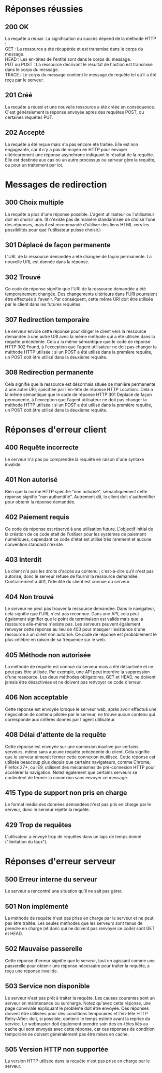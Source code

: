 # Réponses réussies

## 200 OK
La requête a réussi. La signification du succès dépend de la méthode HTTP :  
GET : La ressource a été récupérée et est transmise dans le corps du message.  
HEAD : Les en-têtes de l'entité sont dans le corps du message.  
PUT ou POST : La ressource décrivant le résultat de l'action est transmise dans le corps du message.  
TRACE : Le corps du message contient le message de requête tel qu'il a été reçu par le serveur.

## 201 Créé
La requête a réussi et une nouvelle ressource a été créée en conséquence. C'est généralement la réponse envoyée après des requêtes POST, ou certaines requêtes PUT.

## 202 Accepté
La requête a été reçue mais n'a pas encore été traitée. Elle est non engageante, car il n'y a pas de moyen en HTTP pour envoyer ultérieurement une réponse asynchrone indiquant le résultat de la requête. Elle est destinée aux cas où un autre processus ou serveur gère la requête, ou pour un traitement par lot.

# Messages de redirection
## 300 Choix multiple
La requête a plus d'une réponse possible. L'agent utilisateur ou l'utilisateur doit en choisir une. (Il n'existe pas de manière standardisée de choisir l'une des réponses, mais il est recommandé d'utiliser des liens HTML vers les possibilités pour que l'utilisateur puisse choisir.)

## 301 Déplacé de façon permanente
L'URL de la ressource demandée a été changée de façon permanente. La nouvelle URL est donnée dans la réponse.

## 302 Trouvé
Ce code de réponse signifie que l'URI de la ressource demandée a été temporairement changée. Des changements ultérieurs dans l'URI pourraient être effectués à l'avenir. Par conséquent, cette même URI doit être utilisée par le client dans les futures requêtes.

## 307 Redirection temporaire
Le serveur envoie cette réponse pour diriger le client vers la ressource demandée à une autre URI avec la même méthode qui a été utilisée dans la requête précédente. Cela a la même sémantique que le code de réponse HTTP 302 Found, à l'exception que l'agent utilisateur ne doit pas changer la méthode HTTP utilisée : si un POST a été utilisé dans la première requête, un POST doit être utilisé dans la deuxième requête.

## 308 Redirection permanente
Cela signifie que la ressource est désormais située de manière permanente à une autre URI, spécifiée par l'en-tête de réponse HTTP Location:. Cela a la même sémantique que le code de réponse HTTP 301 Déplacé de façon permanente, à l'exception que l'agent utilisateur ne doit pas changer la méthode HTTP utilisée : si un POST a été utilisé dans la première requête, un POST doit être utilisé dans la deuxième requête.

# Réponses d'erreur client
## 400 Requête incorrecte
Le serveur n'a pas pu comprendre la requête en raison d'une syntaxe invalide.

## 401 Non autorisé
Bien que la norme HTTP spécifie "non autorisé", sémantiquement cette réponse signifie "non authentifié". Autrement dit, le client doit s'authentifier pour obtenir la réponse demandée.

## 402 Paiement requis
Ce code de réponse est réservé à une utilisation future. L'objectif initial de la création de ce code était de l'utiliser pour les systèmes de paiement numériques, cependant ce code d'état est utilisé très rarement et aucune convention standard n'existe.

## 403 Interdit
Le client n'a pas les droits d'accès au contenu ; c'est-à-dire qu'il n'est pas autorisé, donc le serveur refuse de fournir la ressource demandée. Contrairement à 401, l'identité du client est connue du serveur.

## 404 Non trouvé
Le serveur ne peut pas trouver la ressource demandée. Dans le navigateur, cela signifie que l'URL n'est pas reconnue. Dans une API, cela peut également signifier que le point de terminaison est valide mais que la ressource elle-même n'existe pas. Les serveurs peuvent également renvoyer cette réponse au lieu de 403 pour masquer l'existence d'une ressource à un client non autorisé. Ce code de réponse est probablement le plus célèbre en raison de sa fréquence sur le web.

## 405 Méthode non autorisée
La méthode de requête est connue du serveur mais a été désactivée et ne peut pas être utilisée. Par exemple, une API peut interdire la suppression d'une ressource. Les deux méthodes obligatoires, GET et HEAD, ne doivent jamais être désactivées et ne doivent pas renvoyer ce code d'erreur.

## 406 Non acceptable
Cette réponse est envoyée lorsque le serveur web, après avoir effectué une négociation de contenu pilotée par le serveur, ne trouve aucun contenu qui corresponde aux critères donnés par l'agent utilisateur.

## 408 Délai d'attente de la requête
Cette réponse est envoyée sur une connexion inactive par certains serveurs, même sans aucune requête précédente du client. Cela signifie que le serveur aimerait fermer cette connexion inutilisée. Cette réponse est utilisée beaucoup plus depuis que certains navigateurs, comme Chrome, Firefox 27+, ou IE9, utilisent des mécanismes de pré-connexion HTTP pour accélérer la navigation. Notez également que certains serveurs se contentent de fermer la connexion sans envoyer ce message.

## 415 Type de support non pris en charge
Le format média des données demandées n'est pas pris en charge par le serveur, donc le serveur rejette la requête.

## 429 Trop de requêtes
L'utilisateur a envoyé trop de requêtes dans un laps de temps donné ("limitation du taux").

# Réponses d'erreur serveur
## 500 Erreur interne du serveur
Le serveur a rencontré une situation qu'il ne sait pas gérer.

## 501 Non implémenté
La méthode de requête n'est pas prise en charge par le serveur et ne peut pas être traitée. Les seules méthodes que les serveurs sont tenus de prendre en charge (et donc qui ne doivent pas renvoyer ce code) sont GET et HEAD.

## 502 Mauvaise passerelle
Cette réponse d'erreur signifie que le serveur, tout en agissant comme une passerelle pour obtenir une réponse nécessaire pour traiter la requête, a reçu une réponse invalide.



## 503 Service non disponible
Le serveur n'est pas prêt à traiter la requête. Les causes courantes sont un serveur en maintenance ou surchargé. Notez qu'avec cette réponse, une page conviviale expliquant le problème doit être envoyée. Ces réponses doivent être utilisées pour des conditions temporaires et l'en-tête HTTP Retry-After: doit, si possible, contenir le temps estimé avant la reprise du service. Le webmaster doit également prendre soin des en-têtes liés au cache qui sont envoyés avec cette réponse, car ces réponses de condition temporaire ne doivent généralement pas être mises en cache.

## 505 Version HTTP non supportée
La version HTTP utilisée dans la requête n'est pas prise en charge par le serveur.